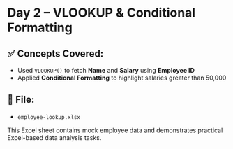 # Day 2 – VLOOKUP & Conditional Formatting

## ✅ Concepts Covered:
- Used `VLOOKUP()` to fetch **Name** and **Salary** using **Employee ID**
- Applied **Conditional Formatting** to highlight salaries greater than 50,000

## 📁 File:
- `employee-lookup.xlsx`

This Excel sheet contains mock employee data and demonstrates practical Excel-based data analysis tasks.


